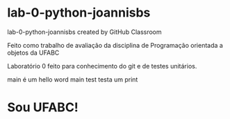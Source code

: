 # lab-0-python-joannisbs
lab-0-python-joannisbs created by GitHub Classroom

Feito como trabalho de avaliação da disciplina de Programação orientada a objetos da UFABC

Laboratório 0 feito para conhecimento do git e de testes unitários. 

main é um hello word
main test testa um print

# Sou UFABC!
